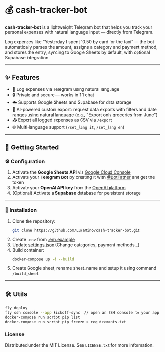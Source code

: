 # 💰 cash-tracker-bot

**cash-tracker-bot** is a lightweight Telegram bot that helps you track your personal expenses with natural language input — directly from Telegram.

Log expenses like “Yesterday I spent 10.50 by card for the taxi” — the bot automatically parses the amount, assigns a category and payment method, and stores the entry, syncing to Google Sheets by default, with optional Supabase integration.

---

## ✨ Features

- 📝 Log expenses via Telegram using natural language
- 🔒 Private and secure — works in 1:1 chat
- ☁️ Supports Google Sheets and Supabase for data storage
- 🤖 AI-powered custom export: request data exports with filters and date ranges using natural language (e.g., "Export only groceries from June")
- 📤 Export all logged expenses as CSV via `/export`
- 🌐 Multi-language support (`/set_lang it`, `/set_lang en`)

---

## 🚀 Getting Started

### ⚙️ Configuration

1. Activate the **Google Sheets API** via [Google Cloud Console](https://console.cloud.google.com/)
2. Activate your **Telegram Bot** by creating it with [@BotFather](https://t.me/BotFather) and get the token
3. Activate your **OpenAI API key** from the [OpenAI platform](https://platform.openai.com/account/api-keys)
4. (Optional) Activate a **Supabase** database for persistent storage

---

### 🧪 Installation

1. Clone the repository:
   ```bash
   git clone https://github.com/LucaMino/cash-tracker-bot.git
   ```
2. Create `.env` from [.env.example](src/.env.example)
3. Update [settings.json](src/config/settings.json) (Change categories, payment methods...)
4. Build container:
   ```bash
   docker-compose up -d --build
   ```
5. Create Google sheet, rename sheet_name and setup it using command `/build_sheet`

---

## 🛠️ Utils

```sh
fly deploy
fly ssh console --app kickoff-sync  // open an SSH console to your app
docker-compose run script pip list
docker-compose run script pip freeze > requirements.txt
```

<!-- LICENSE -->
### License

Distributed under the MIT License. See `LICENSE.txt` for more information.
